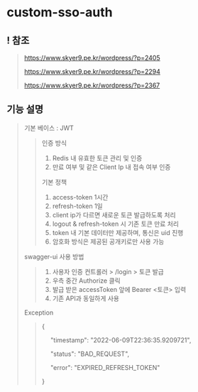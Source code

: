 # custom-sso-auth

## ! 참조
> https://www.skyer9.pe.kr/wordpress/?p=2405
>
> https://www.skyer9.pe.kr/wordpress/?p=2294
> 
> https://www.skyer9.pe.kr/wordpress/?p=2367

## 기능 설명
> 기본 베이스 : JWT
> 
> > 인증 방식
> > 1. Redis 내 유효한 토큰 관리 및 인증
> > 1. 만료 여부 및 같은 Client Ip 내 접속 여부 인증
> > 
> > 기본 정책
> > 1. access-token 1시간
> > 1. refresh-token 1일
> > 1. client ip가 다르면 새로운 토큰 발급하도록 처리
> > 1. logout & refresh-token 시 기존 토큰 만료 처리
> > 1. token 내 기본 데이터만 제공하며, 통신은 uid 진행
> > 1. 암호화 방식은 제공된 공개키로만 사용 가능
> 
> swagger-ui 사용 방법
> > 1. 사용자 인증 컨트롤러 > /login > 토큰 발급
> > 1. 우측 중간 Authorize 클릭
> > 1. 발급 받은 accessToken 앞에 Bearer <토큰> 입력
> > 1. 기존 API과 동일하게 사용
> 
> Exception
> > {
> >
> > &#x2001; "timestamp": "2022-06-09T22:36:35.9209721",
> >
> > &#x2001; "status": "BAD_REQUEST",
> >
> > &#x2001; "error": "EXPIRED_REFRESH_TOKEN"
> >
> >}
